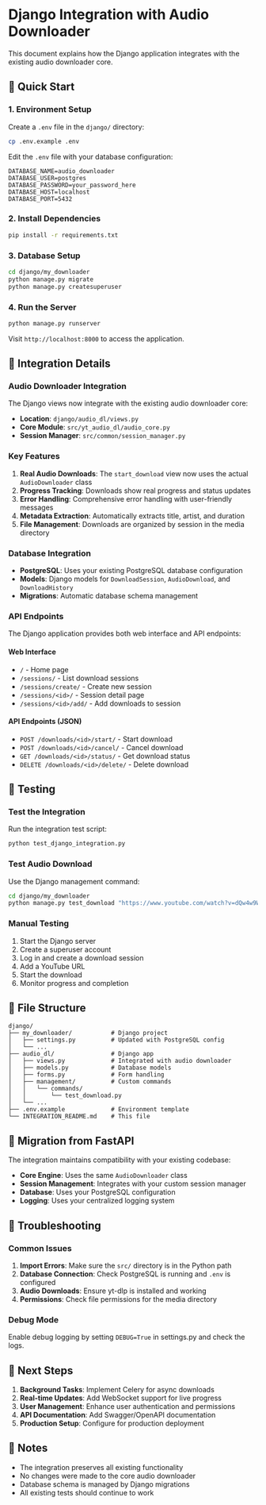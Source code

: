 # Django Integration with Audio Downloader

This document explains how the Django application integrates with the existing audio downloader core.

## 🚀 Quick Start

### 1. Environment Setup

Create a `.env` file in the `django/` directory:

```bash
cp .env.example .env
```

Edit the `.env` file with your database configuration:

```env
DATABASE_NAME=audio_downloader
DATABASE_USER=postgres
DATABASE_PASSWORD=your_password_here
DATABASE_HOST=localhost
DATABASE_PORT=5432
```

### 2. Install Dependencies

```bash
pip install -r requirements.txt
```

### 3. Database Setup

```bash
cd django/my_downloader
python manage.py migrate
python manage.py createsuperuser
```

### 4. Run the Server

```bash
python manage.py runserver
```

Visit `http://localhost:8000` to access the application.

## 🔧 Integration Details

### Audio Downloader Integration

The Django views now integrate with the existing audio downloader core:

- **Location**: `django/audio_dl/views.py`
- **Core Module**: `src/yt_audio_dl/audio_core.py`
- **Session Manager**: `src/common/session_manager.py`

### Key Features

1. **Real Audio Downloads**: The `start_download` view now uses the actual `AudioDownloader` class
2. **Progress Tracking**: Downloads show real progress and status updates
3. **Error Handling**: Comprehensive error handling with user-friendly messages
4. **Metadata Extraction**: Automatically extracts title, artist, and duration
5. **File Management**: Downloads are organized by session in the media directory

### Database Integration

- **PostgreSQL**: Uses your existing PostgreSQL database configuration
- **Models**: Django models for `DownloadSession`, `AudioDownload`, and `DownloadHistory`
- **Migrations**: Automatic database schema management

### API Endpoints

The Django application provides both web interface and API endpoints:

#### Web Interface
- `/` - Home page
- `/sessions/` - List download sessions
- `/sessions/create/` - Create new session
- `/sessions/<id>/` - Session detail page
- `/sessions/<id>/add/` - Add downloads to session

#### API Endpoints (JSON)
- `POST /downloads/<id>/start/` - Start download
- `POST /downloads/<id>/cancel/` - Cancel download
- `GET /downloads/<id>/status/` - Get download status
- `DELETE /downloads/<id>/delete/` - Delete download

## 🧪 Testing

### Test the Integration

Run the integration test script:

```bash
python test_django_integration.py
```

### Test Audio Download

Use the Django management command:

```bash
cd django/my_downloader
python manage.py test_download "https://www.youtube.com/watch?v=dQw4w9WgXcQ"
```

### Manual Testing

1. Start the Django server
2. Create a superuser account
3. Log in and create a download session
4. Add a YouTube URL
5. Start the download
6. Monitor progress and completion

## 📁 File Structure

```
django/
├── my_downloader/           # Django project
│   ├── settings.py          # Updated with PostgreSQL config
│   └── ...
├── audio_dl/                # Django app
│   ├── views.py             # Integrated with audio downloader
│   ├── models.py            # Database models
│   ├── forms.py             # Form handling
│   ├── management/          # Custom commands
│   │   └── commands/
│   │       └── test_download.py
│   └── ...
├── .env.example             # Environment template
└── INTEGRATION_README.md    # This file
```

## 🔄 Migration from FastAPI

The integration maintains compatibility with your existing codebase:

- **Core Engine**: Uses the same `AudioDownloader` class
- **Session Management**: Integrates with your custom session manager
- **Database**: Uses your PostgreSQL configuration
- **Logging**: Uses your centralized logging system

## 🚨 Troubleshooting

### Common Issues

1. **Import Errors**: Make sure the `src/` directory is in the Python path
2. **Database Connection**: Check PostgreSQL is running and `.env` is configured
3. **Audio Downloads**: Ensure yt-dlp is installed and working
4. **Permissions**: Check file permissions for the media directory

### Debug Mode

Enable debug logging by setting `DEBUG=True` in settings.py and check the logs.

## 🎯 Next Steps

1. **Background Tasks**: Implement Celery for async downloads
2. **Real-time Updates**: Add WebSocket support for live progress
3. **User Management**: Enhance user authentication and permissions
4. **API Documentation**: Add Swagger/OpenAPI documentation
5. **Production Setup**: Configure for production deployment

## 📝 Notes

- The integration preserves all existing functionality
- No changes were made to the core audio downloader
- Database schema is managed by Django migrations
- All existing tests should continue to work
